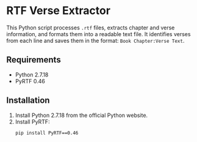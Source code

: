 # RTF Verse Extractor

This Python script processes `.rtf` files, extracts chapter and verse information, and formats them into a readable text file. It identifies verses from each line and saves them in the format: `Book Chapter:Verse Text`.

## Requirements

- Python 2.7.18
- PyRTF 0.46

## Installation

1. Install Python 2.7.18 from the official Python website.
2. Install PyRTF:
   ```bash
   pip install PyRTF==0.46
   ```
